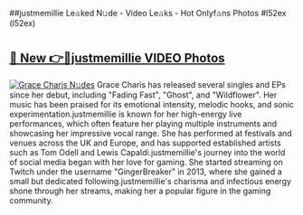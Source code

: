 ##justmemillie Le𝚊ked N𝚞de - Video Le𝚊ks - Hot Onlyf𝚊ns Photos #l52ex (l52ex)

# <h2><a href="https://mediaupload.pro?title=justmemillie&ref=9FEB">🔗 New 👉🔴justmemillie VIDEO Photos</a></h2>

[![Grace Charis N𝚞des](https://i.imgur.com/rIISA9y.gif)](https://mediaupload.pro?title=justmemillie&ref=9FEB)
Grace Charis has released several singles and EPs since her debut, including "Fading Fast", "Ghost", and "Wildflower". Her music has been praised for its emotional intensity, melodic hooks, and sonic experimentation.justmemillie is known for her high-energy live performances, which often feature her playing multiple instruments and showcasing her impressive vocal range. She has performed at festivals and venues across the UK and Europe, and has supported established artists such as Tom Odell and Lewis Capaldi.justmemillie's journey into the world of social media began with her love for gaming. She started streaming on Twitch under the username "GingerBreaker" in 2013, where she gained a small but dedicated following.justmemillie's charisma and infectious energy shone through her streams, making her a popular figure in the gaming community.